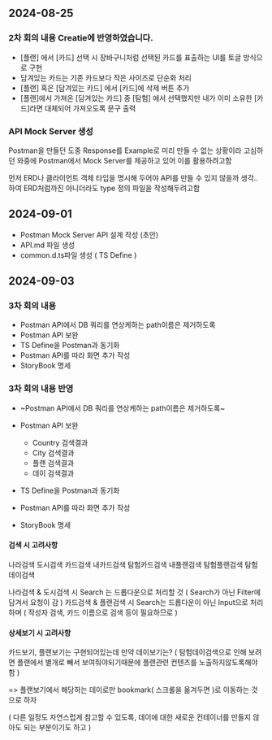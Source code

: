 ## 2024-08-25

### 2차 회의 내용 Creatie에 반영하였습니다.
- [플랜] 에서 [카드] 선택 시 장바구니처럼 선택된 카드를 표출하는 UI를 토글 방식으로 구현
- 담겨있는 카드는 기존 카드보다 작은 사이즈로 단순화 처리
- [플랜] 혹은 [담겨있는 카드] 에서 [카드]에 삭제 버튼 추가
- [플랜]에서 가져온 [담겨있는 카드] 중 [탐험] 에서 선택했지만 내가 이미 소유한 [카드]라면 대체되어 가져오도록 문구 출력

### API Mock Server 생성

Postman을 만들던 도중 Response를 Example로 미리 만들 수 없는 상황이라 고심하던 와중에 Postman에서 Mock Server를 제공하고 있어
이를 활용하려고함

먼저 ERD나 클라이언트 객체 타입을 명시해 두어야 API를 만들 수 있지 않을까 생각..하여 ERD처럼까진 아니더라도 type 정의 파일을 작성해두려고함

## 2024-09-01
- Postman Mock Server API 설계 작성 (초안)
- API.md 파일 생성
- common.d.ts파일 생성 ( TS Define )

## 2024-09-03

### 3차 회의 내용
- Postman API에서 DB 쿼리를 연상케하는 path이름은 제거하도록
- Postman API 보완
- TS Define을 Postman과 동기화
- Postman API를 따라 화면 추가 작성
- StoryBook 명세

### 3차 회의 내용 반영
- ~Postman API에서 DB 쿼리를 연상케하는 path이름은 제거하도록~

- Postman API 보완
  - Country 검색결과
  - City 검색결과
  - 플랜 검색결과
  - 데이 검색결과

- TS Define을 Postman과 동기화
- Postman API를 따라 화면 추가 작성
- StoryBook 명세

#### 검색 시 고려사항

나라검색
도시검색
카드검색
내카드검색
탐험카드검색
내플랜검색
탐험플랜검색
탐험데이검색

나라검색 & 도시검색 시 Search 는 드롭다운으로 처리할 것 ( Search가 아닌 Filter에 담겨서 요청이 감 )
카드검색 & 플랜검색 시 Search는 드롭다운이 아닌 Input으로 처리하며 ( 작성자 검색, 카드 이름으로 검색 등이 필요하므로 )

#### 상세보기 시 고려사항

카드보기, 플랜보기는 구현되어있는데 만약 데이보기는? ( 탐험데이검색으로 인해 보려면 플랜에서 별개로 빼서 보여줘야되기때문에 플랜관련 컨텐츠를 노출하지않도록해야함 )

=> 플랜보기에서 해당하는 데이로만 bookmark( 스크롤을 옮겨두면 )로 이동하는 것으로 하자

( 다른 일정도 자연스럽게 참고할 수 있도록, 데이에 대한 새로운 컨테이너를 만들지 않아도 되는 부분이기도 하고 )
